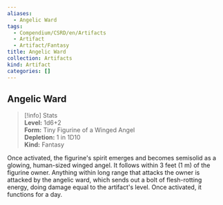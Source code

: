 ```yaml
---
aliases:
  - Angelic Ward
tags:
  - Compendium/CSRD/en/Artifacts
  - Artifact
  - Artifact/Fantasy
title: Angelic Ward
collection: Artifacts
kind: Artifact
categories: []
---
```

## Angelic Ward  
>[!info] Stats  
> **Level:** 1d6+2  
> **Form:** Tiny Figurine of a Winged Angel  
> **Depletion:** 1 in 1D10  
> **Kind:** Fantasy
  
Once activated, the figurine's spirit emerges and becomes semisolid as a glowing, human-sized winged angel. It follows within 3 feet (1 m) of the figurine owner. Anything within long range that attacks the owner is attacked by the angelic ward, which sends out a bolt of flesh-rotting energy, doing damage equal to the artifact's level. Once activated, it functions for a day.